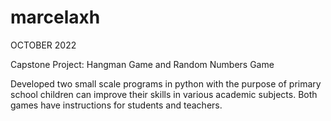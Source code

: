 # marcelaxh

OCTOBER 2022

Capstone Project: Hangman Game and Random Numbers Game 

Developed two small scale programs in python with the purpose of primary school children can improve their skills in various academic subjects. Both games have instructions for students and teachers.

